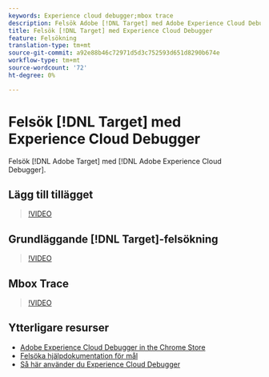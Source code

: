 ```yaml
---
keywords: Experience cloud debugger;mbox trace
description: Felsök Adobe [!DNL Target] med Adobe Experience Cloud Debugger.
title: Felsök [!DNL Target] med Experience Cloud Debugger
feature: Felsökning
translation-type: tm+mt
source-git-commit: a92e88b46c72971d5d3c752593d651d8290b674e
workflow-type: tm+mt
source-wordcount: '72'
ht-degree: 0%

---
```



# Felsök [!DNL Target] med Experience Cloud Debugger

Felsök [!DNL Adobe Target] med [!DNL Adobe Experience Cloud Debugger].

## Lägg till tillägget

>[!VIDEO](https://video.tv.adobe.com/v/23114/?quality=12)

## Grundläggande [!DNL Target]-felsökning

>[!VIDEO](https://video.tv.adobe.com/v/23115/?quality=12)

## Mbox Trace

>[!VIDEO](https://video.tv.adobe.com/v/23113/?quality=12)

## Ytterligare resurser

+ [Adobe Experience Cloud Debugger in the Chrome Store](https://chrome.google.com/webstore/detail/adobe-experience-cloud-de/ocdmogmohccmeicdhlhhgepeaijenapj?hl=en)
+ [Felsöka hjälpdokumentation för mål](/help/r-troubleshooting-target/troubleshooting-target.md)
+ [Så här använder du Experience Cloud Debugger](https://helpx.adobe.com/marketing-cloud-core/kt/using/experience-cloud-debugger-feature-video-use.html)
